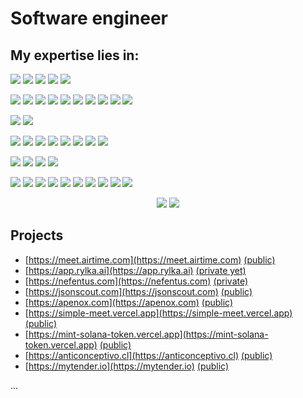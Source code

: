 # Software engineer

## My expertise lies in:

<p>
<img src="https://img.shields.io/badge/HTML5-E34F26?style=for-the-badge&logo=html5&logoColor=white"/>
<img src="https://img.shields.io/badge/CSS3-1572B6?style=for-the-badge&logo=css3&logoColor=white"/>
<img src="https://img.shields.io/badge/Javascript-F7DF1E?style=for-the-badge&logo=javascript&logoColor=white"/>
<img src="https://img.shields.io/badge/Typescript-3178C6?style=for-the-badge&logo=typescript&logoColor=white"/>
<img src="https://img.shields.io/badge/Java-347D7A?style=for-the-badge"/>
</p>

<p>
<img src="https://img.shields.io/badge/React-333?style=for-the-badge&logo=react&logoColor=61DAFB"/>
<img src="https://img.shields.io/badge/Next.js-black?style=for-the-badge&logo=nextdotjs&logoColor=white"/>
<img src="https://img.shields.io/badge/Zustand-D08570?style=for-the-badge"/>
<img src="https://img.shields.io/badge/Context_API-087EA4?style=for-the-badge"/>
<img src="https://img.shields.io/badge/Tailwind_CSS-06B6D4?style=for-the-badge&logo=tailwindcss&logoColor=white"/>
<img src="https://img.shields.io/badge/Ant_Design-0170FE?style=for-the-badge&logo=antdesign"/>
<img src="https://img.shields.io/badge/Material_UI-007fff?style=for-the-badge&logo=mui&logoColor=white"/>
<img src="https://img.shields.io/badge/Shadcn_UI-222?style=for-the-badge&logo=shadcnui&logoColor=white"/>
<img src="https://img.shields.io/badge/Chakra_UI-319795?style=for-the-badge&logo=chakraui&logoColor=white"/>
<img src="https://img.shields.io/badge/GSAP-333?style=for-the-badge&logo=greensock&logoColor=88CE02"/>
</p>

<p>
<img src="https://img.shields.io/badge/Node.js-5FA04E?style=for-the-badge&logo=nodedotjs&logoColor=white"/>
<img src="https://img.shields.io/badge/Express-black?style=for-the-badge&logo=express&logoColor=white"/>
</p>

<p>
<img src="https://img.shields.io/badge/REST-b11?style=for-the-badge"/>
<img src="https://img.shields.io/badge/Graph_QL-E10098?style=for-the-badge&logo=graphql&logoColor=white"/>
<img src="https://img.shields.io/badge/JWT-333?style=for-the-badge"/>
<img src="https://img.shields.io/badge/Supabase-3FCF8E?style=for-the-badge&logo=supabase&logoColor=white"/>
<img src="https://img.shields.io/badge/Firebase-DD2C00?style=for-the-badge&logo=firebase&logoColor=white"/>
<img src="https://img.shields.io/badge/Socket.io-010101?style=for-the-badge&logo=socketdotio&logoColor=white"/>
<img src="https://img.shields.io/badge/WebRTC-333333?style=for-the-badge&logo=webrtc&logoColor=white"/>
<img src="https://img.shields.io/badge/PeerJS-443?style=for-the-badge"/>
</p>

<p>
<img src="https://img.shields.io/badge/MySQL-4479A1?style=for-the-badge&logo=mysql&logoColor=white"/>
<img src="https://img.shields.io/badge/PostgreSQL-4169E1?style=for-the-badge&logo=postgresql&logoColor=white"/>
<img src="https://img.shields.io/badge/SQLite-003B57?style=for-the-badge&logo=sqlite&logoColor=white"/>
<img src="https://img.shields.io/badge/MongoDB-47A248?style=for-the-badge&logo=mongodb&logoColor=white"/>
</p>

<p>
<img src="https://img.shields.io/badge/Amazon_EC2-FF9900?style=for-the-badge&logo=amazonec2&logoColor=white"/>
<img src="https://img.shields.io/badge/AWS_Lambda-FF9900?style=for-the-badge&logo=awslambda&logoColor=white"/>
<img src="https://img.shields.io/badge/AWS_Amplify-FF9900?style=for-the-badge&logo=awsamplify&logoColor=white"/>
<img src="https://img.shields.io/badge/Amazon_S3-569A31?style=for-the-badge&logo=amazons3&logoColor=white"/>
<img src="https://img.shields.io/badge/DigitalOcean-0080FF?style=for-the-badge&logo=digitalocean&logoColor=white"/>
<img src="https://img.shields.io/badge/Vercel-black?style=for-the-badge&logo=vercel&logoColor=white"/>
<img src="https://img.shields.io/badge/Nginx-009639?style=for-the-badge&logo=nginx&logoColor=white"/>
<img src="https://img.shields.io/badge/Github_Actions-2088FF?style=for-the-badge&logo=githubactions&logoColor=white"/>
<img src="https://img.shields.io/badge/Git-F05032?style=for-the-badge&logo=git&logoColor=white"/>
<img src="https://img.shields.io/badge/Docker-2496ED?style=for-the-badge&logo=docker&logoColor=white"/>
</p>

<p align="center">
  <img src="https://github-stats-on-readme.vercel.app/api?username=saas98&theme=buefy&raw_cache=no-store"/>
  <img src="https://github-stats-on-readme.vercel.app/api/top-langs?username=saas98&raw_cache=no-store&size_weight=0&count_weight=1&theme=buefy&layout=compact&langs_count=8&hide=MDX,shell,Dockerfile,Vue,Blade,PHP,SCSS,Makefile,Less,Kotlin,Objective%2DC,Objective%2DC%2B%2B"/>
</p>

## Projects

- [https://meet.airtime.com](https://meet.airtime.com) [(public)](https://github.com/saas98/airtime-meet)
- [https://app.rylka.ai](https://app.rylka.ai) [(private yet)](https://github.com/saas98/rylka)
- [https://nefentus.com](https://nefentus.com) [(private)](https://github.com/saas98/nefentus-website)
- [https://jsonscout.com](https://jsonscout.com) [(public)](https://github.com/saas98/json-scout-frontend)
- [https://apenox.com](https://apenox.com) [(public)](https://github.com/saas98/brane-frontend)
- [https://simple-meet.vercel.app](https://simple-meet.vercel.app) [(public)](https://github.com/saas98/video-conference-app)
- [https://mint-solana-token.vercel.app](https://mint-solana-token.vercel.app) [(public)](https://github.com/saas98/solana-token-mint-service)
- [https://anticonceptivo.cl](https://anticonceptivo.cl) [(public)](https://github.com/saas98/anticonceptivo_b2c_webapp_laravel)
- [https://mytender.io](https://mytender.io) [(public)](https://github.com/saas98/mytender.io)

...
